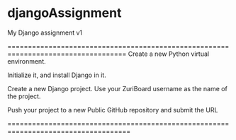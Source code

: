 # djangoAssignment
My Django assignment v1

===================================================================================
Create a new Python virtual environment.

Initialize it, and install Django in it.

Create a new Django project. Use your ZuriBoard username as the name of the project.

Push your project to a new Public GitHub repository and submit the URL

====================================================================================

